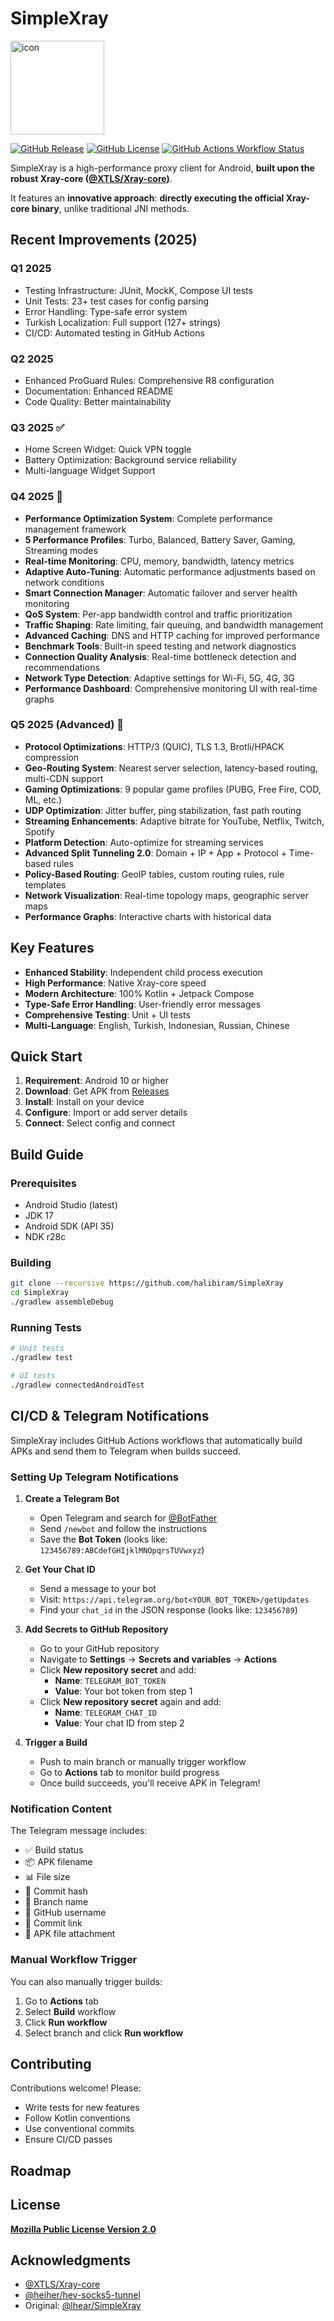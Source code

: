 # SimpleXray

<img src="https://raw.githubusercontent.com/lhear/SimpleXray/main/metadata/en-US/images/icon.png" alt="icon" width="150">

[![GitHub Release](https://img.shields.io/github/v/release/halibiram/SimpleXray)](https://github.com/halibiram/SimpleXray/releases)
[![GitHub License](https://img.shields.io/github/license/halibiram/SimpleXray)](LICENSE)
[![GitHub Actions Workflow Status](https://img.shields.io/github/actions/workflow/status/halibiram/SimpleXray/.github%2Fworkflows%2Fbuild.yml)](https://github.com/halibiram/SimpleXray/actions)

SimpleXray is a high-performance proxy client for Android, **built upon the robust Xray-core ([@XTLS/Xray-core](https://github.com/XTLS/Xray-core))**.

It features an **innovative approach**: **directly executing the official Xray-core binary**, unlike traditional JNI methods.

## Recent Improvements (2025)

### Q1 2025 
- Testing Infrastructure: JUnit, MockK, Compose UI tests
- Unit Tests: 23+ test cases for config parsing
- Error Handling: Type-safe error system
- Turkish Localization: Full support (127+ strings)
- CI/CD: Automated testing in GitHub Actions

### Q2 2025
- Enhanced ProGuard Rules: Comprehensive R8 configuration
- Documentation: Enhanced README
- Code Quality: Better maintainability


### Q3 2025 ✅
- Home Screen Widget: Quick VPN toggle
- Battery Optimization: Background service reliability
- Multi-language Widget Support

### Q4 2025 🚀
- **Performance Optimization System**: Complete performance management framework
- **5 Performance Profiles**: Turbo, Balanced, Battery Saver, Gaming, Streaming modes
- **Real-time Monitoring**: CPU, memory, bandwidth, latency metrics
- **Adaptive Auto-Tuning**: Automatic performance adjustments based on network conditions
- **Smart Connection Manager**: Automatic failover and server health monitoring
- **QoS System**: Per-app bandwidth control and traffic prioritization
- **Traffic Shaping**: Rate limiting, fair queuing, and bandwidth management
- **Advanced Caching**: DNS and HTTP caching for improved performance
- **Benchmark Tools**: Built-in speed testing and network diagnostics
- **Connection Quality Analysis**: Real-time bottleneck detection and recommendations
- **Network Type Detection**: Adaptive settings for Wi-Fi, 5G, 4G, 3G
- **Performance Dashboard**: Comprehensive monitoring UI with real-time graphs



### Q5 2025 (Advanced) 🌟
- **Protocol Optimizations**: HTTP/3 (QUIC), TLS 1.3, Brotli/HPACK compression
- **Geo-Routing System**: Nearest server selection, latency-based routing, multi-CDN support
- **Gaming Optimizations**: 9 popular game profiles (PUBG, Free Fire, COD, ML, etc.)
- **UDP Optimization**: Jitter buffer, ping stabilization, fast path routing
- **Streaming Enhancements**: Adaptive bitrate for YouTube, Netflix, Twitch, Spotify
- **Platform Detection**: Auto-optimize for streaming services
- **Advanced Split Tunneling 2.0**: Domain + IP + App + Protocol + Time-based rules
- **Policy-Based Routing**: GeoIP tables, custom routing rules, rule templates
- **Network Visualization**: Real-time topology maps, geographic server maps
- **Performance Graphs**: Interactive charts with historical data


## Key Features

*   **Enhanced Stability**: Independent child process execution
*   **High Performance**: Native Xray-core speed
*   **Modern Architecture**: 100% Kotlin + Jetpack Compose
*   **Type-Safe Error Handling**: User-friendly error messages
*   **Comprehensive Testing**: Unit + UI tests
*   **Multi-Language**: English, Turkish, Indonesian, Russian, Chinese

## Quick Start

1.  **Requirement**: Android 10 or higher
2.  **Download**: Get APK from [Releases](https://github.com/halibiram/SimpleXray/releases)
3.  **Install**: Install on your device
4.  **Configure**: Import or add server details
5.  **Connect**: Select config and connect

## Build Guide

### Prerequisites
- Android Studio (latest)
- JDK 17
- Android SDK (API 35)
- NDK r28c

### Building

```bash
git clone --recursive https://github.com/halibiram/SimpleXray
cd SimpleXray
./gradlew assembleDebug
```

### Running Tests

```bash
# Unit tests
./gradlew test

# UI tests
./gradlew connectedAndroidTest
```

## CI/CD & Telegram Notifications

SimpleXray includes GitHub Actions workflows that automatically build APKs and send them to Telegram when builds succeed.

### Setting Up Telegram Notifications

1. **Create a Telegram Bot**
   - Open Telegram and search for [@BotFather](https://t.me/BotFather)
   - Send `/newbot` and follow the instructions
   - Save the **Bot Token** (looks like: `123456789:ABCdefGHIjklMNOpqrsTUVwxyz`)

2. **Get Your Chat ID**
   - Send a message to your bot
   - Visit: `https://api.telegram.org/bot<YOUR_BOT_TOKEN>/getUpdates`
   - Find your `chat_id` in the JSON response (looks like: `123456789`)

3. **Add Secrets to GitHub Repository**
   - Go to your GitHub repository
   - Navigate to **Settings** → **Secrets and variables** → **Actions**
   - Click **New repository secret** and add:
     - **Name**: `TELEGRAM_BOT_TOKEN`
     - **Value**: Your bot token from step 1
   - Click **New repository secret** again and add:
     - **Name**: `TELEGRAM_CHAT_ID`
     - **Value**: Your chat ID from step 2

4. **Trigger a Build**
   - Push to main branch or manually trigger workflow
   - Go to **Actions** tab to monitor build progress
   - Once build succeeds, you'll receive APK in Telegram!

### Notification Content

The Telegram message includes:
- ✅ Build status
- 📦 APK filename
- 📊 File size
- 🔨 Commit hash
- 🌿 Branch name
- 👤 GitHub username
- 🔗 Commit link
- 📎 APK file attachment

### Manual Workflow Trigger

You can also manually trigger builds:
1. Go to **Actions** tab
2. Select **Build** workflow
3. Click **Run workflow**
4. Select branch and click **Run workflow**

## Contributing

Contributions welcome! Please:
- Write tests for new features
- Follow Kotlin conventions
- Use conventional commits
- Ensure CI/CD passes

## Roadmap

## License

**[Mozilla Public License Version 2.0](LICENSE)**

## Acknowledgments

- [@XTLS/Xray-core](https://github.com/XTLS/Xray-core)
- [@heiher/hev-socks5-tunnel](https://github.com/heiher/hev-socks5-tunnel)
- Original: [@lhear/SimpleXray](https://github.com/lhear/SimpleXray)
